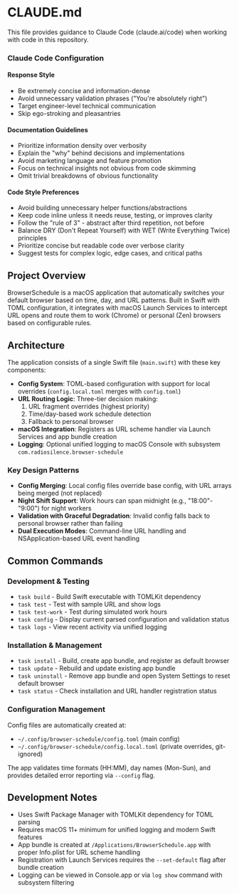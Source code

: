 # CLAUDE.md

This file provides guidance to Claude Code (claude.ai/code) when working with code in this repository.

### Claude Code Configuration

#### Response Style

- Be extremely concise and information-dense
- Avoid unnecessary validation phrases ("You're absolutely right")
- Target engineer-level technical communication
- Skip ego-stroking and pleasantries

#### Documentation Guidelines

- Prioritize information density over verbosity
- Explain the "why" behind decisions and implementations
- Avoid marketing language and feature promotion
- Focus on technical insights not obvious from code skimming
- Omit trivial breakdowns of obvious functionality

#### Code Style Preferences

- Avoid building unnecessary helper functions/abstractions
- Keep code inline unless it needs reuse, testing, or improves clarity
- Follow the "rule of 3" - abstract after third repetition, not before
- Balance DRY (Don't Repeat Yourself) with WET (Write Everything Twice) principles
- Prioritize concise but readable code over verbose clarity
- Suggest tests for complex logic, edge cases, and critical paths

## Project Overview

BrowserSchedule is a macOS application that automatically switches your default browser based on time, day, and URL patterns. Built in Swift with TOML configuration, it integrates with macOS Launch Services to intercept URL opens and route them to work (Chrome) or personal (Zen) browsers based on configurable rules.

## Architecture

The application consists of a single Swift file (`main.swift`) with these key components:

- **Config System**: TOML-based configuration with support for local overrides (`config.local.toml` merges with `config.toml`)
- **URL Routing Logic**: Three-tier decision making:
  1. URL fragment overrides (highest priority)
  2. Time/day-based work schedule detection
  3. Fallback to personal browser
- **macOS Integration**: Registers as URL scheme handler via Launch Services and app bundle creation
- **Logging**: Optional unified logging to macOS Console with subsystem `com.radiosilence.browser-schedule`

### Key Design Patterns

- **Config Merging**: Local config files override base config, with URL arrays being merged (not replaced)
- **Night Shift Support**: Work hours can span midnight (e.g., "18:00"-"9:00") for night workers
- **Validation with Graceful Degradation**: Invalid config falls back to personal browser rather than failing
- **Dual Execution Modes**: Command-line URL handling and NSApplication-based URL event handling

## Common Commands

### Development & Testing

- `task build` - Build Swift executable with TOMLKit dependency
- `task test` - Test with sample URL and show logs
- `task test-work` - Test during simulated work hours
- `task config` - Display current parsed configuration and validation status
- `task logs` - View recent activity via unified logging

### Installation & Management

- `task install` - Build, create app bundle, and register as default browser
- `task update` - Rebuild and update existing app bundle
- `task uninstall` - Remove app bundle and open System Settings to reset default browser
- `task status` - Check installation and URL handler registration status

### Configuration Management

Config files are automatically created at:

- `~/.config/browser-schedule/config.toml` (main config)
- `~/.config/browser-schedule/config.local.toml` (private overrides, git-ignored)

The app validates time formats (HH:MM), day names (Mon-Sun), and provides detailed error reporting via `--config` flag.

## Development Notes

- Uses Swift Package Manager with TOMLKit dependency for TOML parsing
- Requires macOS 11+ minimum for unified logging and modern Swift features
- App bundle is created at `/Applications/BrowserSchedule.app` with proper Info.plist for URL scheme handling
- Registration with Launch Services requires the `--set-default` flag after bundle creation
- Logging can be viewed in Console.app or via `log show` command with subsystem filtering
